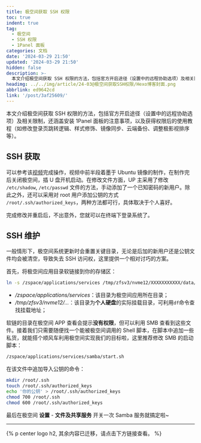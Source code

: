 ```yaml
---
title: 极空间获取 SSH 权限
toc: true
indent: true
tag:
  - 极空间
  - SSH 权限
  - 1Panel 面板
categories: 文档
date: '2024-03-29 21:50'
updated: '2024-03-29 21:50'
hidden: false
description: >-
  本文介绍极空间获取 SSH 权限的方法，包括官方开启途径（设置中的远程协助选项）及相关限制，还涵盖安装 1Panel 面板的注意事项，以及获得权限后的使用教程（如修改登录页跳转逻辑、样式修饰、镜像同步、云端备份、调整极影视排序等）。
headimg: ../../img/article/24-03@极空间获取SSH权限/Hexo博客封面.png
abbrlink: ed9642cd
link: '/post/3af25609/'
---
```


本文介绍极空间获取 SSH 权限的方法，包括官方开启途径（设置中的远程协助选项）及相关限制，还涵盖安装 1Panel 面板的注意事项，以及获得权限后的使用教程（如修改登录页跳转逻辑、样式修饰、镜像同步、云端备份、调整极影视排序等）。

## **SSH 获取**

可以参考该[视频](https://www.bilibili.com/video/BV1SF4m1u7j2/)完成操作，视频中前半段着墨于 Ubuntu 镜像的制作，在制作完后关闭极空间，插 U 盘开机启动。在修改文件方面，UP 主采用了修改 `/etc/shadow`, `/etc/passwd` 文件的方法，手动添加了一个已知密码的新用户。除此之外，还可以采用对 root 用户添加公钥的方式 `/root/.ssh/authorized_keys`，两种方法都可行，具体取决于个人喜好。

完成修改并重启后，不出意外，您就可以在终端下登录系统了。  

## **SSH 维护**

一般情形下，极空间系统更新时会重置关键目录，无论是后加的新用户还是公钥文件均会被清空，导致失去 SSH 访问权，这里提供一个相对讨巧的方案。

首先，将极空间应用目录软链接到你的存储区：

```bash
ln -s /zspace/applications/services /tmp/zfsv3/nvme12/XXXXXXXXXXX/data/应用程序/System-link/
```

- */zspace/applications/services*：该目录为极空间应用所在目录；
- */tmp/zfsv3/nvme12/...*：该目录为**个人硬盘**的实际挂载目录，可利用`df`命令查找挂载地址；

软链的目录在极空间 APP 查看会提示**没有权限**，但可以利用 SMB 查看到这些文件。接着我们只需要随便找一个能被极空间调用的 Shell 脚本，在脚本中追加一些私货，就能搭个顺风车利用极空间实现我们的目标啦，这里推荐修改 SMB 的启动脚本：

```bash
/zspace/applications/services/samba/start.sh
```

在该文件中追加导入公钥的命令：

```sh
mkdir /root/.ssh
touch /root/.ssh/authorized_keys
echo '你的公钥' > /root/.ssh/authorized_keys
chmod 700 /root/.ssh
chmod 600 /root/.ssh/authorized_keys
```

最后在极空间 **设置** - **文件及共享服务** 开关一次 Samba 服务就搞定啦~

------

{% p center logo h2, 其余内容已迁移，请点击下方链接查看。 %}
